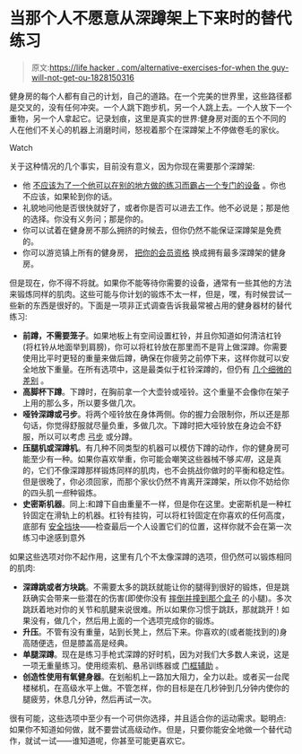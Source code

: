 # 当那个人不愿意从深蹲架上下来时的替代练习

> 原文:[https://life hacker . com/alternative-exercises-for-when the guy-will-not-get-ou-1828150316](https://lifehacker.com/alternative-exercises-for-when-that-guy-will-not-get-ou-1828150316)

健身房的每个人都有自己的计划，自己的道路。在一个完美的世界里，这些路径都是交叉的，没有任何冲突。一个人跳下跑步机，另一个人跳上去。一个人放下一个重物，另一个人拿起它。记录划痕，这里是真实的世界:健身房对面的五个不同的人在他们不关心的机器上消磨时间，怒视着那个在深蹲架上不停做卷毛的家伙。

Watch

关于这种情况的几个事实，目前没有意义，因为你现在需要那个深蹲架:

*   他 [不应该为了一个他可以在别的地方做的练习而霸占一个专门的设备](https://lifehacker.com/get-ripped-not-rude-ten-rules-for-proper-gym-etiquett-1733907609) 。你也不应该，如果轮到你的话。
*   礼貌地问他是否很快就好了，或者你是否可以进去工作。他不必说是；那是他的选择。你没有义务问；那是你的。
*   你可以试着在健身房不那么拥挤的时候去，但你仍然不能保证深蹲架是免费的。
*   你可以游览镇上所有的健身房， [把你的会员资格](https://lifehacker.com/your-gym-should-either-be-super-close-or-super-nice-1793529831) 换成拥有最多深蹲架的健身房。

但是现在，你不得不将就。如果你不能等待你需要的设备，通常有一些其他的方法来锻炼同样的肌肉。这些可能与你计划的锻炼不太一样，但是，嘿，有时候尝试一些新的东西是很好的。下面是一项非正式调查告诉我最常被占用的健身器材的替代练习:

*   **前蹲，不需要笼子**。如果地板上有空间设置杠铃，并且你知道如何清洁杠铃(将杠铃从地面举到肩膀)，你可以将杠铃放在那里而不是背上做深蹲。你需要使用比平时更轻的重量来做后蹲，确保在你疲劳之前停下来，这样你就可以安全地放下重量。在所有选项中，这是最类似于杠铃深蹲的，但仍有 [几个细微的差别](https://vitals.lifehacker.com/the-difference-between-a-front-and-back-squat-beyond-t-1787346940) 。
*   **高脚杯下蹲**。下蹲时，在胸前拿一个大壶铃或哑铃。这个重量不会像你在架子上用的那么多，所以要多做几次。
*   **哑铃深蹲或弓步**。将两个哑铃放在身体两侧。你的握力会限制你，所以还是那句话，你觉得舒服就尽量负重，多做几次。下蹲时把大哑铃放在身边会不舒服，所以可以考虑 [弓步](https://vitals.lifehacker.com/the-most-common-lunge-mistakes-and-how-to-fix-them-1788511985) 或分蹲。
*   **压腿机或深蹲机**。有几种不同类型的机器可以模仿下蹲的动作，你的健身房可能至少有一种。如果你喜欢举重，你可能会嘲笑这些器械不够*实用*，这是真的，它们不像深蹲那样锻炼同样的肌肉，也不会挑战你做时的平衡和稳定性。但是很晚了，你必须回家，而那个家伙仍然不肯离开深蹲架，所以你不妨给你的四头肌*一些*种锻炼。
*   **史密斯机器**。同上:和蹲下自由重量不一样，但是你在这里。史密斯机是一种杠铃固定在滑轨上的机器。杠铃有挂钩，可以将杠铃固定在你喜欢的任何高度，底部有 [安全挡块](https://www.robsonforensic.com/articles/smith-press-machine-expert)——检查最后一个人设置它们的位置，这样你就不会在第一次练习中途感到意外

如果这些选项对你不起作用，这里有几个不太像深蹲的选项，但仍然可以锻炼相同的肌肉:

*   **深蹲跳或者方块跳**。不需要太多的跳跃就能让你的腿得到很好的锻炼，但是跳跃确实会带来一些潜在的伤害(即使你没有 [摔倒并撞到那个盒子](https://vitals.lifehacker.com/how-to-do-box-jumps-without-freaking-out-1828056353) 的小腿)。多次跳跃着地对你的关节和肌腱来说很难。所以如果你习惯于跳跃，那就跳开！如果没有，做几个，然后用上面的一个选项完成你的锻炼。
*   **升压**。不管有没有重量，站到长凳上，然后下来。你喜欢的(或者能找到的)身高随便选，但是膝盖高是经典。
*   **单腿深蹲**。现在是练习手枪式深蹲的好时机，因为对我们大多数人来说，这是一项无重量练习。使用缆索机、悬吊训练器或 [门框辅助](https://vitals.lifehacker.com/get-serious-about-strength-and-balance-with-one-legged-1750422621) 。
*   **创造性使用有氧健身器**。在划船机上一路加大阻力，全力以赴。或者买一台爬楼梯机，在高级水平上做。不管怎样，你的目标是在几秒钟到几分钟内使你的腿疲劳，休息几分钟，然后再试一次。

很有可能，这些选项中至少有一个可供你选择，并且适合你的运动需求。聪明点:如果你不知道如何做，就不要尝试高级动作。但是，只要你能安全地做一个替代动作，就试一试——谁知道呢，你甚至可能更喜欢它。
